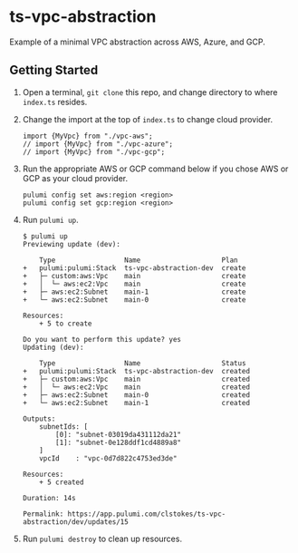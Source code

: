 # ts-vpc-abstraction

Example of a minimal VPC abstraction across AWS, Azure, and GCP.

## Getting Started

1. Open a terminal, `git clone` this repo, and change directory to where `index.ts` resides.
1. Change the import at the top of `index.ts` to change cloud provider.

    ```
    import {MyVpc} from "./vpc-aws";
    // import {MyVpc} from "./vpc-azure";
    // import {MyVpc} from "./vpc-gcp";
    ```

1. Run the appropriate AWS or GCP command below if you chose AWS or GCP as your cloud provider.

    ```
    pulumi config set aws:region <region>
    pulumi config set gcp:region <region>
    ```

1. Run `pulumi up`.

    ```
    $ pulumi up
    Previewing update (dev):

        Type                 Name                    Plan
    +   pulumi:pulumi:Stack  ts-vpc-abstraction-dev  create
    +   ├─ custom:aws:Vpc    main                    create
    +   │  └─ aws:ec2:Vpc    main                    create
    +   ├─ aws:ec2:Subnet    main-1                  create
    +   └─ aws:ec2:Subnet    main-0                  create

    Resources:
        + 5 to create

    Do you want to perform this update? yes
    Updating (dev):

        Type                 Name                    Status
    +   pulumi:pulumi:Stack  ts-vpc-abstraction-dev  created
    +   ├─ custom:aws:Vpc    main                    created
    +   │  └─ aws:ec2:Vpc    main                    created
    +   ├─ aws:ec2:Subnet    main-0                  created
    +   └─ aws:ec2:Subnet    main-1                  created

    Outputs:
        subnetIds: [
            [0]: "subnet-03019da431112da21"
            [1]: "subnet-0e128ddf1cd4889a8"
        ]
        vpcId    : "vpc-0d7d822c4753ed3de"

    Resources:
        + 5 created

    Duration: 14s

    Permalink: https://app.pulumi.com/clstokes/ts-vpc-abstraction/dev/updates/15
    ```

1. Run `pulumi destroy` to clean up resources.

